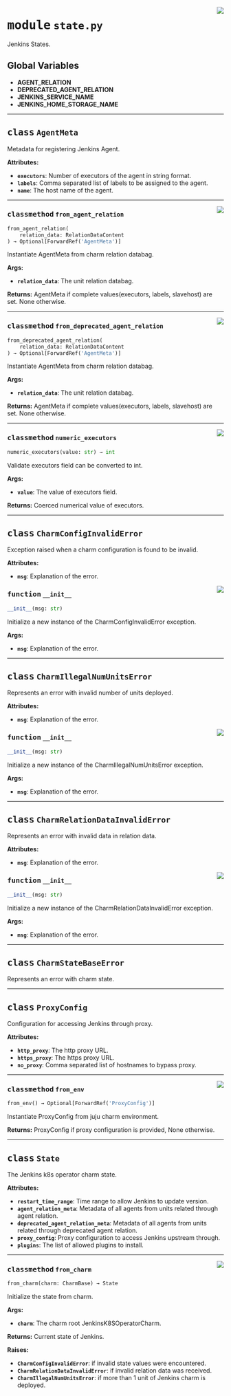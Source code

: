 <!-- markdownlint-disable -->

<a href="../src/state.py#L0"><img align="right" style="float:right;" src="https://img.shields.io/badge/-source-cccccc?style=flat-square"></a>

# <kbd>module</kbd> `state.py`
Jenkins States. 

**Global Variables**
---------------
- **AGENT_RELATION**
- **DEPRECATED_AGENT_RELATION**
- **JENKINS_SERVICE_NAME**
- **JENKINS_HOME_STORAGE_NAME**


---

## <kbd>class</kbd> `AgentMeta`
Metadata for registering Jenkins Agent. 



**Attributes:**
 
 - <b>`executors`</b>:  Number of executors of the agent in string format. 
 - <b>`labels`</b>:  Comma separated list of labels to be assigned to the agent. 
 - <b>`name`</b>:  The host name of the agent. 




---

<a href="../src/state.py#L121"><img align="right" style="float:right;" src="https://img.shields.io/badge/-source-cccccc?style=flat-square"></a>

### <kbd>classmethod</kbd> `from_agent_relation`

```python
from_agent_relation(
    relation_data: RelationDataContent
) → Optional[ForwardRef('AgentMeta')]
```

Instantiate AgentMeta from charm relation databag. 



**Args:**
 
 - <b>`relation_data`</b>:  The unit relation databag. 



**Returns:**
 AgentMeta if complete values(executors, labels, slavehost) are set. None otherwise. 

---

<a href="../src/state.py#L102"><img align="right" style="float:right;" src="https://img.shields.io/badge/-source-cccccc?style=flat-square"></a>

### <kbd>classmethod</kbd> `from_deprecated_agent_relation`

```python
from_deprecated_agent_relation(
    relation_data: RelationDataContent
) → Optional[ForwardRef('AgentMeta')]
```

Instantiate AgentMeta from charm relation databag. 



**Args:**
 
 - <b>`relation_data`</b>:  The unit relation databag. 



**Returns:**
 AgentMeta if complete values(executors, labels, slavehost) are set. None otherwise. 

---

<a href="../src/state.py#L89"><img align="right" style="float:right;" src="https://img.shields.io/badge/-source-cccccc?style=flat-square"></a>

### <kbd>classmethod</kbd> `numeric_executors`

```python
numeric_executors(value: str) → int
```

Validate executors field can be converted to int. 



**Args:**
 
 - <b>`value`</b>:  The value of executors field. 



**Returns:**
 Coerced numerical value of executors. 


---

## <kbd>class</kbd> `CharmConfigInvalidError`
Exception raised when a charm configuration is found to be invalid. 



**Attributes:**
 
 - <b>`msg`</b>:  Explanation of the error. 

<a href="../src/state.py#L35"><img align="right" style="float:right;" src="https://img.shields.io/badge/-source-cccccc?style=flat-square"></a>

### <kbd>function</kbd> `__init__`

```python
__init__(msg: str)
```

Initialize a new instance of the CharmConfigInvalidError exception. 



**Args:**
 
 - <b>`msg`</b>:  Explanation of the error. 





---

## <kbd>class</kbd> `CharmIllegalNumUnitsError`
Represents an error with invalid number of units deployed. 



**Attributes:**
 
 - <b>`msg`</b>:  Explanation of the error. 

<a href="../src/state.py#L67"><img align="right" style="float:right;" src="https://img.shields.io/badge/-source-cccccc?style=flat-square"></a>

### <kbd>function</kbd> `__init__`

```python
__init__(msg: str)
```

Initialize a new instance of the CharmIllegalNumUnitsError exception. 



**Args:**
 
 - <b>`msg`</b>:  Explanation of the error. 





---

## <kbd>class</kbd> `CharmRelationDataInvalidError`
Represents an error with invalid data in relation data. 



**Attributes:**
 
 - <b>`msg`</b>:  Explanation of the error. 

<a href="../src/state.py#L51"><img align="right" style="float:right;" src="https://img.shields.io/badge/-source-cccccc?style=flat-square"></a>

### <kbd>function</kbd> `__init__`

```python
__init__(msg: str)
```

Initialize a new instance of the CharmRelationDataInvalidError exception. 



**Args:**
 
 - <b>`msg`</b>:  Explanation of the error. 





---

## <kbd>class</kbd> `CharmStateBaseError`
Represents an error with charm state. 





---

## <kbd>class</kbd> `ProxyConfig`
Configuration for accessing Jenkins through proxy. 



**Attributes:**
 
 - <b>`http_proxy`</b>:  The http proxy URL. 
 - <b>`https_proxy`</b>:  The https proxy URL. 
 - <b>`no_proxy`</b>:  Comma separated list of hostnames to bypass proxy. 




---

<a href="../src/state.py#L201"><img align="right" style="float:right;" src="https://img.shields.io/badge/-source-cccccc?style=flat-square"></a>

### <kbd>classmethod</kbd> `from_env`

```python
from_env() → Optional[ForwardRef('ProxyConfig')]
```

Instantiate ProxyConfig from juju charm environment. 



**Returns:**
  ProxyConfig if proxy configuration is provided, None otherwise. 


---

## <kbd>class</kbd> `State`
The Jenkins k8s operator charm state. 



**Attributes:**
 
 - <b>`restart_time_range`</b>:  Time range to allow Jenkins to update version. 
 - <b>`agent_relation_meta`</b>:  Metadata of all agents from units related through agent relation. 
 - <b>`deprecated_agent_relation_meta`</b>:  Metadata of all agents from units related through  deprecated agent relation. 
 - <b>`proxy_config`</b>:  Proxy configuration to access Jenkins upstream through. 
 - <b>`plugins`</b>:  The list of allowed plugins to install. 




---

<a href="../src/state.py#L241"><img align="right" style="float:right;" src="https://img.shields.io/badge/-source-cccccc?style=flat-square"></a>

### <kbd>classmethod</kbd> `from_charm`

```python
from_charm(charm: CharmBase) → State
```

Initialize the state from charm. 



**Args:**
 
 - <b>`charm`</b>:  The charm root JenkinsK8SOperatorCharm. 



**Returns:**
 Current state of Jenkins. 



**Raises:**
 
 - <b>`CharmConfigInvalidError`</b>:  if invalid state values were encountered. 
 - <b>`CharmRelationDataInvalidError`</b>:  if invalid relation data was received. 
 - <b>`CharmIllegalNumUnitsError`</b>:  if more than 1 unit of Jenkins charm is deployed. 


